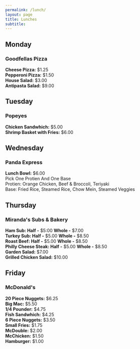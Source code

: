 ```yaml
---
permalink: /lunch/
layout: page
title: Lunches
subtitle: 
---
```


## Monday
### Goodfellas Pizza
**Cheese Pizza:** $1.25<br />
**Pepperoni Pizza:** $1.50<br />
**House Salad:** $3.00<br />
**Antipasta Salad:** $9.00<br />

## Tuesday
### Popeyes
**Chicken Sandwhich:** $5.00<br />
**Shrimp Basket with Fries:** $6.00<br />

## Wednesday
### Panda Express
**Lunch Bowl:** $6.00<br />
Pick One Protien And One Base<br />
Protien: Orange Chicken, Beef & Broccoli, Teriyaki<br />
Base: Fried Rice, Steamed Rice, Chow Mein, Steamed Veggies<br />

## Thursday
### Miranda's Subs & Bakery
**Ham Sub: Half -** $5:00 **Whole -** $7.00<br />
**Turkey Sub: Half -** $5.00 **Whole -** $8.50<br />
**Roast Beef: Half -** $5.00 **Whole -** $8.50<br />
**Philly Cheese Steak: Half -** $5.00 **Whole -** $8.50<br />
**Garden Salad:** $7.00<br />
**Grilled Chicken Salad:** $10.00

## Friday
### McDonald's
**20 Piece Nuggets:** $6.25<br />
**Big Mac:** $5.50<br />
**1/4 Pounder:** $4.75<br />
**Fish Sandwhich:**	$4.25<br />
**6 Piece Nuggets:** $3.50<br />
**Small Fries:** $1.75<br />
**McDouble:** $2.00<br />
**McChicken:** $1.50<br />
**Hamburger:** $1.00<br />

